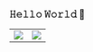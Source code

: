 ### 𝙷𝚎𝚕𝚕𝚘 𝚆𝚘𝚛𝚕𝚍 👾

<table>
  <tr>
    <td valign="center"><a href="https://github.com/anuraghazra/github-readme-stats">
    <img align="center" src="https://github-readme-stats.vercel.app/api?username=vsilvabruno&show_icons=true&icon_color=666666&hide=stars&hide_border=true&include_all_commits=true&theme=dark&rank_icon=github" />
    </a></td>
    <td valign="center"><a href="https://github.com/anuraghazra/github-readme-stats">
    <img align="center" src="https://github-readme-stats.vercel.app/api/top-langs/?username=vsilvabruno&hide_border=true&layout=compact&theme=dark" />
    </a></td>
  </tr>
</table>
